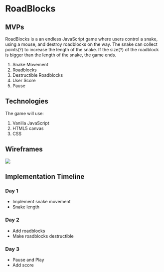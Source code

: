 # RoadBlocks

## MVPs
RoadBlocks is a an endless JavaScript game where users control a snake, using a mouse, and destroy roadblocks on the way. 
The snake can collect points(?) to increase the length of the snake. If the size(?) of the roadblock is bigger than the length of the snake, the game ends.
1. Snake Movement
2. Roadblocks
3. Destructible Roadblocks
4. User Score
5. Pause

## Technologies
The game will use:
1. Vanilla JavaScript
2. HTML5 canvas
3. CSS

## Wireframes
![](https://i.imgur.com/gfuTS6X.png)

## Implementation Timeline
### Day 1
* Implement snake movement
* Snake length
### Day 2
* Add roadblocks
* Make roadblocks destructible
### Day 3
* Pause and Play
* Add score

